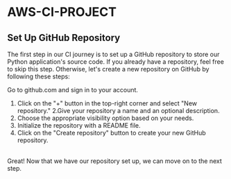 # AWS-CI-PROJECT

## Set Up GitHub Repository ##
The first step in our CI journey is to set up a GitHub repository to store our Python application's source code. If you already have a repository, feel free to skip this step. Otherwise, let's create a new repository on GitHub by following these steps: <br> 

Go to github.com and sign in to your account.<br>
1. Click on the "+" button in the top-right corner and select "New repository."
2.Give your repository a name and an optional description.
3. Choose the appropriate visibility option based on your needs.
4. Initialize the repository with a README file.
4. Click on the "Create repository" button to create your new GitHub repository.
   
<br>Great! Now that we have our repository set up, we can move on to the next step.
